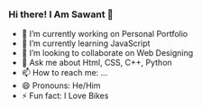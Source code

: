 ### Hi there! I Am Sawant 👋


- 🔭 I’m currently working on Personal Portfolio
- 🌱 I’m currently learning JavaScript
- 👯 I’m looking to collaborate on Web Designing
- 💬 Ask me about Html, CSS, C++, Python
- 📫 How to reach me: ...
- 😄 Pronouns: He/Him
- ⚡ Fun fact: I Love Bikes

